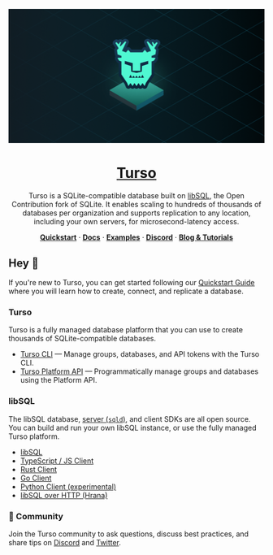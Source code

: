 <p align="center">
  <a href="https://docs.turso.tech/sdk/ts/quickstart">
    <img alt="Turso" src="./profile/turso-banner.png" width="1000">
    <h1 align="center">Turso</h1>
  </a>
</p>

<p align="center">
  Turso is a SQLite-compatible database built on <a href="https://turso.tech/libsql">libSQL</a>, the Open Contribution fork of SQLite. It enables scaling to hundreds of thousands of databases per organization and supports replication to any location, including your own servers, for microsecond-latency access.
</p>

<p align="center">
  <a href="https://docs.turso.tech/quickstart"><strong>Quickstart</strong></a> ·
  <a href="https://docs.turso.tech"><strong>Docs</strong></a> ·
  <a href="https://github.com/tursodatabase/examples"><strong>Examples</strong></a> ·
  <a href="https://dub.sh/turso-gh-discord"><strong>Discord</strong></a> ·
  <a href="https://blog.turso.tech/"><strong>Blog &amp; Tutorials</strong></a>
</p>

## Hey 👋

If you're new to Turso, you can get started following our [Quickstart Guide](https://docs.turso.tech/quickstart) where you will learn how to create, connect, and replicate a database.

### Turso

Turso is a fully managed database platform that you can use to create thousands of SQLite-compatible databases.

- [Turso CLI](https://docs.turso.tech/cli/introduction) &mdash; Manage groups, databases, and API tokens with the Turso CLI.
- [Turso Platform API](https://docs.turso.tech/api-reference/introduction) &mdash; Programmatically manage groups and databases using the Platform API.

### libSQL

The libSQL database, [server (`sqld`)](https://github.com/tursodatabase/libsql/tree/main/libsql-server), and client SDKs are all open source. You can build and run your own libSQL instance, or use the fully managed Turso platform.

- [libSQL](https://github.com/tursodatabase/libsql)
- [TypeScript / JS Client](https://github.com/tursodatabase/libsql-client-ts)
- [Rust Client](https://github.com/tursodatabase/libsql/tree/main/libsql)
- [Go Client](https://github.com/tursodatabase/libsql-client-go)
- [Python Client (experimental)](https://github.com/tursodatabase/libsql-experimental-python)
- [libSQL over HTTP (Hrana)](https://github.com/tursodatabase/libsql/blob/main/docs/HTTP_V2_SPEC.md)

### 💚 Community

Join the Turso community to ask questions, discuss best practices, and share tips on [Discord](https://dub.sh/turso-gh-discord) and [Twitter](https://twitter.com/tursodatabase).
